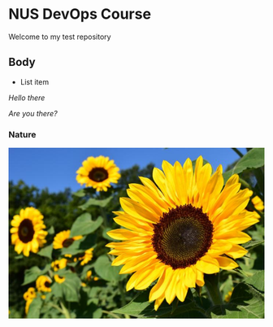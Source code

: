 # NUS DevOps Course

Welcome to my test repository 

## Body

* List item 

*Hello there*

*Are you there?*

### Nature

![](sunflower.jpg)
